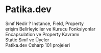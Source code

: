 # Patika.dev

Sınıf Nedir ? Instance, Field, Property  
erişim Belirleyiciler ve Kurucu Fonksiyonlar  
Encapsulation ve Property Kavramı  
Static Sınıf ve Üyeler  
Patika.dev Csharp 101 projeleri  
